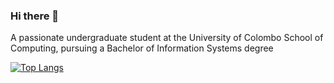 ### Hi there 👋

A passionate undergraduate student at the University of Colombo School of Computing, pursuing a Bachelor of Information Systems  degree

[![Top Langs](https://github-readme-stats-sigma-five.vercel.app/api/top-langs/?username=Ishini99&layout=compact&theme=tokyonight)](https://github.com/Ishini99)
